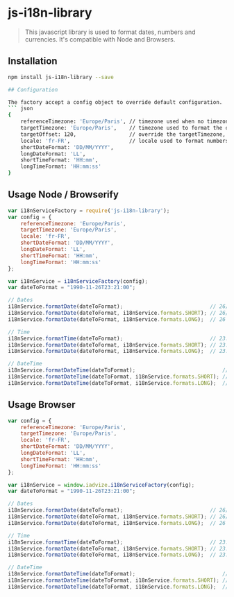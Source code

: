 # js-i18n-library

> This javascript library is used to format dates, numbers and currencies. It's compatible with Node and Browsers.

## Installation
``` sh
npm install js-i18n-library --save

## Configuration

The factory accept a config object to override default configuration.
``` json
{
    referenceTimezone: 'Europe/Paris', // timezone used when no timezone is defined on the date to parse 
    targetTimezone: 'Europe/Paris',    // timezone used to format the date
    targetOffset: 120,                 // override the targetTimezone, add this offset (in minutes) to the parsed date
    locale: 'fr-FR',                   // locale used to format numbers, currencies and long date format
    shortDateFormat: 'DD/MM/YYYY',
    longDateFormat: 'LL',
    shortTimeFormat: 'HH:mm',
    longTimeFormat: 'HH:mm:ss'
}
```

## Usage Node / Browserify
``` javascript
var i18nServiceFactory = require('js-i18n-library');
var config = {
    referenceTimezone: 'Europe/Paris',
    targetTimezone: 'Europe/Paris',
    locale: 'fr-FR',
    shortDateFormat: 'DD/MM/YYYY',
    longDateFormat: 'LL',
    shortTimeFormat: 'HH:mm',
    longTimeFormat: 'HH:mm:ss'
};

var i18nService = i18nServiceFactory(config);
var dateToFormat = "1990-11-26T23:21:00";

// Dates
i18nService.formatDate(dateToFormat);                            // 26/11/1990
i18nService.formatDate(dateToFormat, i18nService.formats.SHORT); // 26/11/1990
i18nService.formatDate(dateToFormat, i18nService.formats.LONG);  // 26 novembre 1990

// Time
i18nService.formatTime(dateToFormat);                            // 23:21
i18nService.formatDate(dateToFormat, i18nService.formats.SHORT); // 23:21
i18nService.formatDate(dateToFormat, i18nService.formats.LONG);  // 23:21:00

// DateTime
i18nService.formatDateTime(dateToFormat);                            // 26/11/1990 23:21
i18nService.formatDateTime(dateToFormat, i18nService.formats.SHORT); // 26/11/1990 23:21
i18nService.formatDateTime(dateToFormat, i18nService.formats.LONG);  // 26 novembre 1990 23:21:00
```

## Usage Browser
``` javascript
var config = {
    referenceTimezone: 'Europe/Paris',
    targetTimezone: 'Europe/Paris',
    locale: 'fr-FR',
    shortDateFormat: 'DD/MM/YYYY',
    longDateFormat: 'LL',
    shortTimeFormat: 'HH:mm',
    longTimeFormat: 'HH:mm:ss'
};

var i18nService = window.iadvize.i18nServiceFactory(config);
var dateToFormat = "1990-11-26T23:21:00";

// Dates
i18nService.formatDate(dateToFormat);                            // 26/11/1990
i18nService.formatDate(dateToFormat, i18nService.formats.SHORT); // 26/11/1990
i18nService.formatDate(dateToFormat, i18nService.formats.LONG);  // 26 novembre 1990

// Time
i18nService.formatTime(dateToFormat);                            // 23:21
i18nService.formatDate(dateToFormat, i18nService.formats.SHORT); // 23:21
i18nService.formatDate(dateToFormat, i18nService.formats.LONG);  // 23:21:00

// DateTime
i18nService.formatDateTime(dateToFormat);                            // 26/11/1990 23:21
i18nService.formatDateTime(dateToFormat, i18nService.formats.SHORT); // 26/11/1990 23:21
i18nService.formatDateTime(dateToFormat, i18nService.formats.LONG);  // 26 novembre 1990 23:21:00
```
